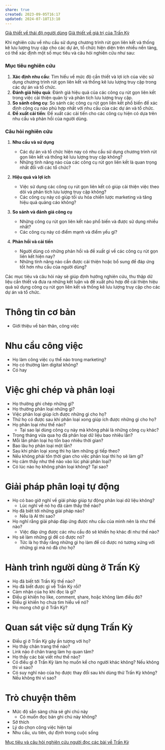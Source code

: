 ```yaml
---
share: true
created: 2023-09-05T16:17
updated: 2024-07-18T13:18
---
```

[Giả thiết về thái độ người dùng](../../Tr%E1%BA%A5n%20K%E1%BB%B3/2%20Gi%E1%BA%A3%20thi%E1%BA%BFt/Ti%E1%BA%BFp%20nh%E1%BA%ADn%20ng%C6%B0%E1%BB%9Di%20d%C3%B9ng/Gi%E1%BA%A3%20thi%E1%BA%BFt%20v%E1%BB%81%20th%C3%A1i%20%C4%91%E1%BB%99%20ng%C6%B0%E1%BB%9Di%20d%C3%B9ng.md)
[Giả thiết về giá trị của Trấn Kỳ](../../Tr%E1%BA%A5n%20K%E1%BB%B3/2%20Gi%E1%BA%A3%20thi%E1%BA%BFt/Gi%C3%A1%20tr%E1%BB%8B%20c%E1%BB%A7a%20Tr%E1%BA%A5n%20K%E1%BB%B3/Gi%E1%BA%A3%20thi%E1%BA%BFt%20v%E1%BB%81%20gi%C3%A1%20tr%E1%BB%8B%20c%E1%BB%A7a%20Tr%E1%BA%A5n%20K%E1%BB%B3.md)

Khi nghiên cứu về nhu cầu sử dụng chương trình rút gọn liên kết và thống kê lưu lượng truy cập cho các dự án, tổ chức hiện diện trên nhiều nền tảng, có thể xác định một số mục tiêu và câu hỏi nghiên cứu như sau:

### Mục tiêu nghiên cứu
1. **Xác định nhu cầu**: Tìm hiểu về mức độ cần thiết và lợi ích của việc sử dụng chương trình rút gọn liên kết và thống kê lưu lượng truy cập trong các dự án và tổ chức.
2. **Đánh giá hiệu quả**: Đánh giá hiệu quả của các công cụ rút gọn liên kết trong việc cải thiện quản lý và phân tích lưu lượng truy cập.
3. **So sánh công cụ**: So sánh các công cụ rút gọn liên kết phổ biến để xác định công cụ nào phù hợp nhất với nhu cầu của các dự án và tổ chức.
4. **Đề xuất cải tiến**: Đề xuất các cải tiến cho các công cụ hiện có dựa trên nhu cầu và phản hồi của người dùng.

### Câu hỏi nghiên cứu

1. **Nhu cầu và sử dụng**
   - Các dự án và tổ chức hiện nay có nhu cầu sử dụng chương trình rút gọn liên kết và thống kê lưu lượng truy cập không?
   - Những tính năng nào của các công cụ rút gọn liên kết là quan trọng nhất đối với các tổ chức?

2. **Hiệu quả và lợi ích**
   - Việc sử dụng các công cụ rút gọn liên kết có giúp cải thiện việc theo dõi và phân tích lưu lượng truy cập không?
   - Các công cụ này có giúp tối ưu hóa chiến lược marketing và tăng hiệu quả quảng cáo không?

3. **So sánh và đánh giá công cụ**
   - Những công cụ rút gọn liên kết nào phổ biến và được sử dụng nhiều nhất?
   - Các công cụ này có điểm mạnh và điểm yếu gì?

4. **Phản hồi và cải tiến**
   - Người dùng có những phản hồi và đề xuất gì về các công cụ rút gọn liên kết hiện nay?
   - Những tính năng nào cần được cải thiện hoặc bổ sung để đáp ứng tốt hơn nhu cầu của người dùng?

Các mục tiêu và câu hỏi này sẽ giúp định hướng nghiên cứu, thu thập dữ liệu cần thiết và đưa ra những kết luận và đề xuất phù hợp để cải thiện hiệu quả sử dụng công cụ rút gọn liên kết và thống kê lưu lượng truy cập cho các dự án và tổ chức.


# Thông tin cơ bản
- Giới thiệu về bản thân, công việc

# Nhu cầu công việc
- Họ làm công việc cụ thể nào trong marketing?
- Họ có thường làm digital không?
- Có hay 

# Việc ghi chép và phân loại
- Họ thường ghi chép những gì?
- Họ thường phân loại những gì?
- Việc phân loại giúp ích được những gì cho họ?
- Thứ họ có được sau khi phân loại xong giúp ích được những gì cho họ?
- Họ phân loại như thế nào?
    - Tại sao lại dùng công cụ này mà không phải là những công cụ khác? 
- Trong tháng vừa qua họ đã phân loại dữ liệu bao nhiêu lần?
- Mỗi lần phân loại họ tốn bao nhiêu thời gian?
- Bao lâu họ phân loại một lần?
- Sau khi phân loại xong thì họ làm những gì tiếp theo?
- Nếu không phải tốn thời gian cho việc phân loại thì họ sẽ làm gì?
- Họ cảm thấy như thế nào vào lúc phải phân loại?
- Có lúc nào họ không phân loại không? Tại sao?

# Giải pháp phân loại tự động
- Họ có bao giờ nghĩ về giải pháp giúp tự động phân loại dữ liệu không?
    - Lúc nghĩ về nó họ đã cảm thấy thế nào? 
- Họ đã biết tới những giải pháp nào?
    - Nếu là AI thì sao?
- Họ nghĩ rằng giải pháp đáp ứng được nhu cầu của mình nên là như thế nào?
    - Việc đáp ứng được các nhu cầu đó sẽ khiến họ khác đi như thế nào?
- Họ sẽ làm những gì để có được nó?
    - Tức là họ thấy rằng những gì họ làm để có được nó tương xứng với những gì mà nó đã cho họ?

# Hành trình người dùng ở Trấn Kỳ
- Họ đã biết tới Trấn Kỳ thế nào?
- Họ đã biết được gì về Trấn Kỳ rồi?
- Cảm nhận của họ khi đọc là gì?
- Điều gì khiến họ like, comment, share, hoặc không làm điều đó?
- Điều gì khiến họ chưa tìm hiểu về nó?
- Họ mong chờ gì ở Trấn Kỳ?

# Quan sát việc sử dụng Trấn Kỳ
- Điều gì ở Trấn Kỳ gây ấn tượng với họ?
- Họ thấy chân trang thế nào?
- Link nào ở chân trang làm họ quan tâm?
- Họ thấy các bài viết như thế nào?
- Có điều gì ở Trấn Kỳ làm họ muốn kể cho người khác không? Nếu không thì vì sao?
- Có suy nghĩ nào của họ được thay đổi sau khi dùng thử Trấn Kỳ không? Nếu không thì vì sao?

# Trò chuyện thêm
- Mức độ sẵn sàng chia sẻ ghi chú này
    - Có muốn đọc bản ghi chú này không?
- Sở thích 
- Lý do chọn công việc hiện tại
- Nhu cầu, ưu tiên, dự định trong cuộc sống

[Mục tiêu và câu hỏi nghiên cứu người đọc các bài về Trấn Kỳ](../../Tr%E1%BA%A5n%20K%E1%BB%B3/4%20Th%C3%A0nh%20ph%E1%BA%A9m/Ng%C6%B0%E1%BB%9Di%20d%C3%B9ng/Ng%C6%B0%E1%BB%9Di%20d%C3%B9ng%20c%C3%A1%20nh%C3%A2n/S%E1%BB%B1%20ti%E1%BA%BFp%20nh%E1%BA%ADn%20v%E1%BB%9Bi%20c%C3%A1c%20b%C3%A0i%20vi%E1%BA%BFt/M%E1%BB%A5c%20ti%C3%AAu%20v%C3%A0%20c%C3%A2u%20h%E1%BB%8Fi%20nghi%C3%AAn%20c%E1%BB%A9u%20ng%C6%B0%E1%BB%9Di%20%C4%91%E1%BB%8Dc%20c%C3%A1c%20b%C3%A0i%20v%E1%BB%81%20Tr%E1%BA%A5n%20K%E1%BB%B3.md)